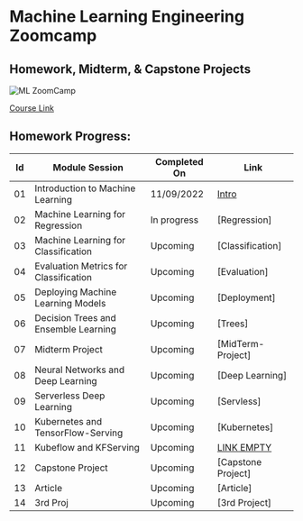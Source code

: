 # Machine Learning Engineering Zoomcamp

## Homework, Midterm, & Capstone Projects


![ML ZoomCamp](https://github.com/alexeygrigorev/mlbookcamp-code/raw/master/images/zoomcamp.jpg)

[Course Link](https://github.com/alexeygrigorev/mlbookcamp-code/tree/master/course-zoomcamp)

## Homework Progress:
| Id | Module Session                                | Completed On    | Link               | 
|----|-----------------------------------------------|-----------------|--------------------|
|01  | Introduction to Machine Learning              | 11/09/2022   | [Intro](https://github.com/jayantkaushik/ml-zoomcamp/tree/main/01_Intro)  |
|02  | Machine Learning for Regression               | In progress  | [Regression]|
|03  | Machine Learning for Classification           | Upcoming   | [Classification]|
|04  | Evaluation Metrics for Classification         | Upcoming   | [Evaluation]|
|05  | Deploying Machine Learning Models             | Upcoming   |  [Deployment]|
|06  | Decision Trees and Ensemble Learning          | Upcoming   |  [Trees]|
|07  | Midterm Project                               | Upcoming   |  [MidTerm-Project]|
|08  | Neural Networks and Deep Learning             | Upcoming   |  [Deep Learning]|
|09  | Serverless Deep Learning                      | Upcoming   | [Servless]|
|10  | Kubernetes and TensorFlow-Serving             | Upcoming   |  [Kubernetes]|
|11  | Kubeflow and KFServing                        | Upcoming   |  [LINK EMPTY]()|
|12  | Capstone Project                              | Upcoming   |  [Capstone Project]|
|13  | Article                                       | Upcoming   |  [Article]|
|14  | 3rd Proj                                      | Upcoming   |  [3rd Project]|

